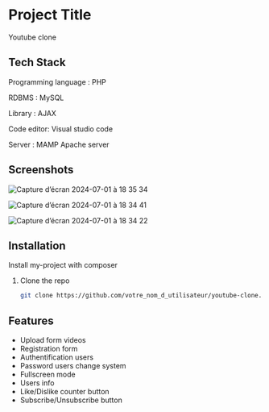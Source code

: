 
# Project Title

Youtube clone


## Tech Stack

	

Programming language : PHP 

RDBMS : MySQL

Library : AJAX

Code editor: 	Visual studio code

Server : MAMP Apache server 

## Screenshots

![Capture d’écran 2024-07-01 à 18 35 34](https://github.com/alexisr91/youtube-clone/assets/160608635/44f0cf96-9166-4665-b743-c2abd2e3f2f4)

![Capture d’écran 2024-07-01 à 18 34 41](https://github.com/alexisr91/youtube-clone/assets/160608635/3cc4f9af-9fc1-4061-9efc-1c5090082537)

![Capture d’écran 2024-07-01 à 18 34 22](https://github.com/alexisr91/youtube-clone/assets/160608635/ad20a6ea-84d7-4897-b195-44a5b0249da8)


## Installation

Install my-project with composer

1. Clone the repo
   ```sh
   git clone https://github.com/votre_nom_d_utilisateur/youtube-clone.git
## Features

- Upload form videos
- Registration form
- Authentification users
- Password users change system  
- Fullscreen mode
- Users info
- Like/Dislike counter button
- Subscribe/Unsubscribe button

